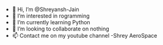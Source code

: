 - 👋 Hi, I’m @Shreyansh-Jain
- 👀 I’m interested in rogramming
- 🌱 I’m currently learning Python
- 💞️ I’m looking to collaborate on nothing
- 📫 Contact me on my youtube channel -Shrey AeroSpace

<!---
Shreyansh-Jain26/Shreyansh-Jain26 is a ✨ special ✨ repository because its `README.md` (this file) appears on your GitHub profile.
You can click the Preview link to take a look at your changes.
--->
